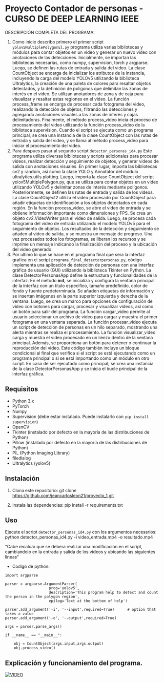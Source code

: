 # Proyecto Contador de personas - CURSO DE DEEP LEARNING IEEE
DESCRIPCIÓN COMPLETA DEL PROGRAMA:
1. Como inicio describo primero el primer script `yolov5MultiplePolygonEl.py` programa utiliza varias bibliotecas y módulos para contar objetos en un video y generar un nuevo video con anotaciones de las detecciones. Inicialmente, se importan las bibliotecas necesarias, como numpy, supervision, torch y argparse. Luego, se definen las rutas de entrada y salida del video. La clase CountObject se encarga de inicializar los atributos de la instancia, incluyendo la carga del modelo YOLOv5 utilizando la biblioteca Ultralytics, la creación de una paleta de colores para resaltar objetos detectados, y la definición de polígonos que delimitan las zonas de interés en el video. Se utilizan anotadores de zona y de caja para visualizar y resaltar estas regiones en el video. La función process_frame se encarga de procesar cada fotograma del video, realizando la detección de objetos, filtrando las detecciones y agregando anotaciones visuales a las zonas de interés y cajas delimitadoras. Finalmente, el método process_video inicia el proceso de procesamiento del video utilizando la función process_video de la biblioteca supervision. Cuando el script se ejecuta como un programa principal, se crea una instancia de la clase CountObject con las rutas de entrada y salida del video, y se llama al método process_video para iniciar el procesamiento del video.
2. Para despues pasar al segundo script `detector_personas_id4.py` Este programa utiliza diversas bibliotecas y scripts adicionales para procesar videos, realizar detección y seguimiento de objetos, y generar videos de salida con anotaciones visuales. En primer lugar, importa las bibliotecas cv2 y random, así como la clase YOLO y Annotator del módulo ultralytics.utils.plotting. Luego, importa la clase CountObject del script yolov5MultiplePolygon.py, que se utiliza para contar objetos en un video utilizando YOLOv5 y delimitar zonas de interés mediante polígonos. Posteriormente, se definen las rutas de entrada y salida de los videos. La clase CountObject2 utiliza el video procesado por CountObject para añadir etiquetas de identificación a los objetos detectados en cada región. En la función process_video, se abre el video de entrada y se obtiene información importante como dimensiones y FPS. Se crea un objeto cv2.VideoWriter para el video de salida. Luego, se procesa cada fotograma del video de entrada utilizando el modelo YOLOv5 para el seguimiento de objetos. Los resultados de la detección y seguimiento se añaden al video de salida, y se muestra un mensaje de progreso. Una vez procesados todos los fotogramas, se liberan los recursos y se imprime un mensaje indicando la finalización del proceso y la ubicación del video generado.
3. Por ultimo lo que se hace en el programa final que sera la interfaz grafica en el script `programa_final_detectorpersonas.py`, código implementa una aplicación de detección de personas con una interfaz gráfica de usuario (GUI) utilizando la biblioteca Tkinter en Python. La clase DetectorPersonasApp define la estructura y funcionalidades de la interfaz. En el método __init__, se inicializa y configura la ventana principal de la interfaz con un título específico, tamaño predefinido, color de fondo y fuente predeterminada. Se añaden etiquetas de información y se insertan imágenes en la parte superior izquierda y derecha de la ventana. Luego, se crea un marco para opciones de configuración de video con botones para cargar, procesar y visualizar videos, así como un botón para salir del programa. La función cargar_video permite al usuario seleccionar un archivo de video para cargar y muestra el primer fotograma en una ventana separada. La función procesar_video ejecuta un script de detección de personas en un hilo separado, mostrando una alerta mientras se realiza el procesamiento. La función visualizar_video carga y muestra el video procesado en un lienzo dentro de la ventana principal. Además, se proporciona un botón para detener o continuar la reproducción del video. Este código también incluye un bloque condicional al final que verifica si el script se está ejecutando como un programa principal o si se está importando como un módulo en otro script. En caso de ser ejecutado como principal, se crea una instancia de la clase DetectorPersonasApp y se inicia el bucle principal de la interfaz gráfica.

## Requisitos

- Python 3.x
- PyTorch
- Numpy
- Supervision (debe estar instalado. Puede instalarlo con `pip install supervision`)
- OpenCV
- Tkinter (instalado por defecto en la mayoría de las distribuciones de Python)
- Pillow (instalado por defecto en la mayoría de las distribuciones de Python)
- PIL (Python Imaging Library)
- filedialog
- Ultralytics (yolov5)

## Instalación

1. Clona este repositorio:
git clone https://github.com/jeancarlosleon21/proyecto_1.git


2. Instala las dependencias:
pip install -r requirements.txt


## Uso
Ejecute el script `detector_personas_id4.py` con los argumentos necesarios:
python detector_personas_id4.py -i video_entrada.mp4 -o resultado.mp4

"Cabe recalcar que se debera realizar una modificación en el script, cambiandolo en la entrada y salida de los videos y ubicando las siguientes lineas"
- Codigo de python:

```
import argparse

parser = argparse.ArgumentParser(
                    prog='yolov5',
                    description='This program help to detect and count the person in the polygon region',
                    epilog='Text at the bottom of help')

parser.add_argument('-i', '--input',required=True)      # option that takes a value
parser.add_argument('-o', '--output',required=True)

args = parser.parse_args()

if __name__ == "__main__":

    obj = CountObject(args.input,args.output)
    obj.process_video()
```

## Explicación y funcionamiento del programa.

[![VIDEO](https://)](https://youtu.be/j6s20xbPs9g)
